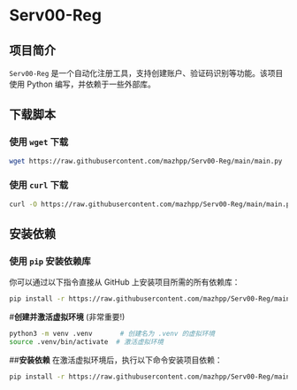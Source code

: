 # Serv00-Reg
## 项目简介
`Serv00-Reg` 是一个自动化注册工具，支持创建账户、验证码识别等功能。该项目使用 Python 编写，并依赖于一些外部库。
## 下载脚本
### 使用 `wget` 下载
```bash
wget https://raw.githubusercontent.com/mazhpp/Serv00-Reg/main/main.py
```
### 使用 `curl` 下载
```bash
curl -O https://raw.githubusercontent.com/mazhpp/Serv00-Reg/main/main.py
```
## 安装依赖
### 使用 `pip` 安装依赖库
你可以通过以下指令直接从 GitHub 上安装项目所需的所有依赖库：
```bash
pip install -r https://raw.githubusercontent.com/mazhpp/Serv00-Reg/main/requirements.txt
```

#**创建并激活虚拟环境** (非常重要!)
```bash
python3 -m venv .venv       # 创建名为 .venv 的虚拟环境
source .venv/bin/activate  # 激活虚拟环境
```
##**安装依赖**
在激活虚拟环境后，执行以下命令安装项目依赖：
```bash
pip install -r https://raw.githubusercontent.com/mazhpp/Serv00-Reg/main/requirements.txt
```
